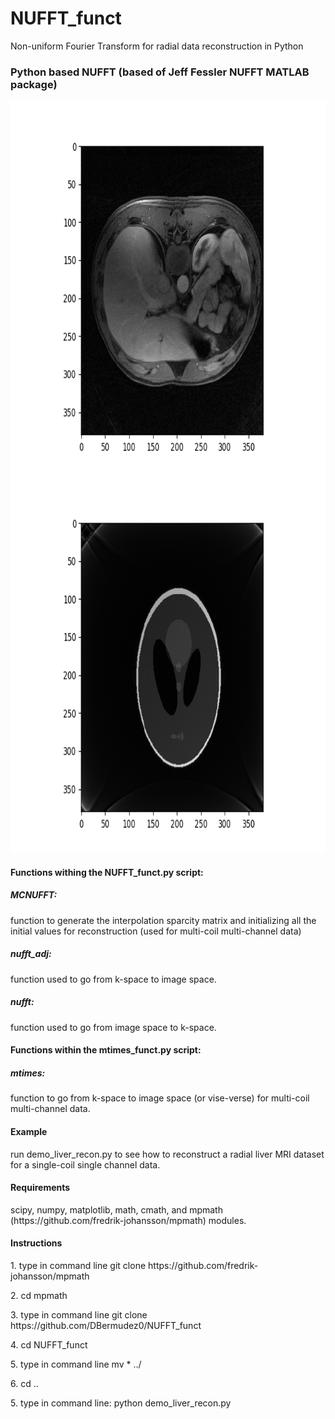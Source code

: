 # NUFFT_funct
Non-uniform Fourier Transform for radial data reconstruction in Python
<h3> Python based NUFFT (based of Jeff Fessler NUFFT MATLAB package)</h3>
  <img src ="Full_sampled_liver_recon.png" width="800" height="600" />
  
  <img src="Full_sampled(phantom).png" width="800" height="600" />


<h4> Functions withing the NUFFT_funct.py script: </h4>
<h5> MCNUFFT:</h5> function to generate the interpolation sparcity matrix and initializing all the initial values for reconstruction (used for multi-coil multi-channel data)
<h5> nufft_adj:</h5> function used to go from k-space to image space.
<h5> nufft:</h5> function used to go from image space to k-space.

<h4> Functions within the mtimes_funct.py script: </h4>
<h5> mtimes:</h5> function to go from k-space to image space (or vise-verse) for multi-coil multi-channel data.

<h4> Example </h4>
run demo_liver_recon.py to see how to reconstruct a radial liver MRI dataset for a single-coil single channel data.

<h4> Requirements </h4>
scipy, numpy, matplotlib, math, cmath, and mpmath (https://github.com/fredrik-johansson/mpmath) modules.

<h4> Instructions </h4>
<p> 1. type in command line git clone https://github.com/fredrik-johansson/mpmath </p>
<p> 2. cd mpmath </p>
<p> 3. type in command line git clone https://github.com/DBermudez0/NUFFT_funct </p>
<p> 4. cd NUFFT_funct </p>
<p> 5. type in command line mv * ../ </p>
<p> 6. cd .. </p>
<p> 5. type in command line: python demo_liver_recon.py </p>

